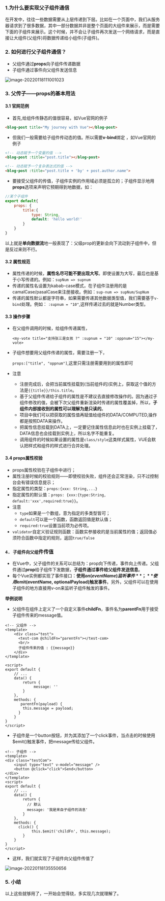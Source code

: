 ### 1.为什么要实现父子组件通信

在开发中，往往一些数据需要从上层传递到下层。比如在一个页面中，我们从服务器请求到了很多数据，其中一部分数据并非是整个页面的大组件来展示，而是需要下面的子组件来展示。这个时候，并不会让子组件再次发送一个网络请求，而是直接让大组件(父组件)将数据传递给小组件(子组件)。

### 2. 如何进行父子组件通信？

- 父组件通过**props**向子组件传递数据
- 子组件通过事件向父组件发送信息

![image-20220118111001023](C:\Users\GunKing\AppData\Roaming\Typora\typora-user-images\image-20220118111001023.png)

### 3. 父传子——props的基本用法

#### 3.1 官网范例

- 首先,给组件传静态的值很容易，如Vue官网的例子

```html
<blog-post title="My journey with Vue"></blog-post>
```

- 但我们一般需要给子组件传动态的值。所以需要**v-bind**绑定 ，如Vue官网的例子

```html
<!-- 动态赋予一个变量的值 -->
<blog-post :title="post.title"></blog-post>

<!-- 动态赋予一个复杂表达式的值 -->
<blog-post :title="post.title + 'by' + post.author.name">
```

- 要接受父组件的传值，子组件实例的作用域必须是孤立的；子组件显示地用**props**选项来声明它预期得到地数据，如：

```js
//某个子组件
export default{
	props: {
		title:{
			type: String,
			default: 'hello world!'
		}
	}
}
```

以上就是**单向数据流**地一般表现了：父级prop的更新会向下流动到子组件中，但是反过来则不行。

#### 3.2 属性规范

- 属性传递的时候，**属性名尽可能不要出现大写**。即使设置为大写，最后也是基于小写传递的。例如：`supNum => supnum`
- 传递的属性名设置为kabab-case模式，在子组件注册用的是camalCase/pasalCase来注册接收。例如：`sup-num => supNum/SupNum`
- 传递的属性默认都是字符串，如果需要传递其他数据类型值，我们需要基于`v-bind`处理。例如： `:supnum = "10"`,这样传递过去的就是Number类型。

#### 3.3 操作步骤 

- 在父组件调用的时候，给组件传递属性，

  `<my-vote title="支持张三是女孩 ?" :supnum = "10" :oppnum="15"></my-vote>`

- 子组件想要用父组件传递的属性，需要注册一下，

  `props:["title", "oppnum"]`,这里只需注册需要用到的属性即可

- 注意
  - 注册完成后，会把当前属性挂载到(当前组件的)实例上，获取这个值的方法是`{{title}}/this.title`。
  - 基于父组件传递给子组件的属性是不建议去直接修改操作的。因为通过子组件修改的值，会被下次父组件重新渲染时传递的属性覆盖掉，所以，**子组件内部接收到的属性可以理解为是只读的**。
  - 项目中我们可以把获取的属性值再赋值给组件的DATA/COMPUTED,操作都是按照DATA来操作。
  - 把属性信息挂载到DATA上，一定要记住属性信息此时也在实例上挂载了，DATA信息也会挂载到实例上，所以名字不能重复。
  - 调用组件的时候如果设置的属性是`class/style`这类样式属性，VUE会默认把样式和组件的样式进行合并处理。

#### 3.4 props属性校验

- props属性校验在子组件中进行；
- 属性注册时候的校验规则——即使校验失败，组件还会正常渲染，只不过控制台会有错误信息提示；
- 指定属性的类型：`props:{xxx: String,...}`
- 指定属性的默认值：`props: {xxx:{type:String, default:'xxx',required:true}}`。
- 注意
  - `type`如果是一个数组，意为指定的多类型皆可；
  - `default`可以是一个函数，函数返回值是默认值；
  - `required:true`设置当前项为必传项。
- `validator`自定义验证规则函数：函数实参接收的是当前属性的值；返回值必须符合函数中指定的规则，返回`true/false`

### `4. 子组件向父组`件传值

- 在Vue中，父子组件的关系可以总结为：prop向下传递，事件向上传递。父组件通过**prop**给子组件下发数据，**子组件通过事件给父组件发送信息**。
- 每个Vue实例都实现了事件接口：**使用$on(eventName)监听事件**；**使用$emit(eventName, optionalPayload)触发事件**。另外，父组件可以在使用子组件的地方直接用v-on来监听子组件触发的事件。

**举例说明**

- 父组件在组件上定义了一个自定义事件**childFn**，事件名为**parentFn**用于接受子组件传来的message值。

```vue
<!-- 父组件 -->
<template>
    <div class="test">
      <test-com @childFn="parentFn"></test-com>
      <br/> 
      子组件传来的值 : {{message}}
    </div>
</template>

<script>
export default {
    // ...
    data() {
        return {
             message: ''
        }
    },
    methods: {
       parentFn(payload) {
        this.message = payload;
      }
    }
}
</script>
```

- 子组件是一个button按钮，并为其添加了一个click事件，当点击的时候使用$emit()触发事件，把message传给父组件。

```vue
<!-- 子组件 -->
<template> 
<div class="testCom">
    <input type="text" v-model="message" />
    <button @click="click">Send</button>
</div>
</template>
<script>
export default {
    // ...
    data() {
        return {
          // 默认
          message: '我是来自子组件的消息'
        }
    },
    methods: {
      click() {
            this.$emit('childFn', this.message);
        }
    }    
}
</script>
```

- 这样，我们就实现了子组件向父组件传值了

![image-20220118135550656](C:\Users\GunKing\AppData\Roaming\Typora\typora-user-images\image-20220118135550656.png)

### 5. 小结

以上这些就够用了，一开始会觉得绕，多实现几次就理解了。
